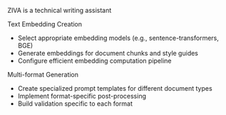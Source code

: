 ZIVA is a technical writing assistant

Text Embedding Creation
- Select appropriate embedding models (e.g., sentence-transformers, BGE)
- Generate embeddings for document chunks and style guides
- Configure efficient embedding computation pipeline

Multi-format Generation
- Create specialized prompt templates for different document types
- Implement format-specific post-processing
- Build validation specific to each format